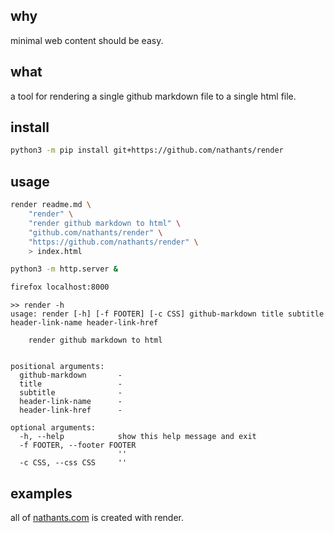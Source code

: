## why

minimal web content should be easy.

## what

a tool for rendering a single github markdown file to a single html file.

## install

```bash
python3 -m pip install git+https://github.com/nathants/render
```

## usage

```bash
render readme.md \
    "render" \
    "render github markdown to html" \
    "github.com/nathants/render" \
    "https://github.com/nathants/render" \
    > index.html

python3 -m http.server &

firefox localhost:8000
```

```
>> render -h
usage: render [-h] [-f FOOTER] [-c CSS] github-markdown title subtitle header-link-name header-link-href

    render github markdown to html


positional arguments:
  github-markdown       -
  title                 -
  subtitle              -
  header-link-name      -
  header-link-href      -

optional arguments:
  -h, --help            show this help message and exit
  -f FOOTER, --footer FOOTER
                        ''
  -c CSS, --css CSS     ''
```

## examples

all of [nathants.com](https://nathants.com) is created with render.
